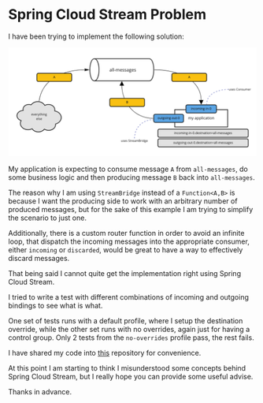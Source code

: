 # Spring Cloud Stream Problem

I have been trying to implement the following solution:

[![spring-cloud-stream-shared-topic][1]][1]

My application is expecting to consume message `A` from `all-messages`, do some business logic and then producing 
message `B` back into `all-messages`.

The reason why I am using `StreamBridge` instead of a `Function<A,B>` is because I want the producing side to work with an arbitrary
number of produced messages, but for the sake of this example I am trying to simplify the scenario to just one.

Additionally, there is a custom router function in order to avoid an infinite loop, that dispatch the incoming messages
into the appropriate consumer, either `incoming` or `discarded`, would be great to have a way to effectively discard messages.

That being said I cannot quite get the implementation right using Spring Cloud Stream.

I tried to write a test with different combinations of incoming and outgoing bindings to see what is what.

One set of tests runs with a default profile, where I setup the destination override, while the other set runs with no
overrides, again just for having a control group. Only 2 tests from the `no-overrides` profile pass, the rest fails.

I have shared my code into [this](https://github.com/th3n3rd/scs-problem) repository for convenience.

At this point I am starting to think I misunderstood some concepts behind Spring Cloud Stream, but I really hope
you can provide some useful advise.

Thanks in advance.

[1]: ./spring-cloud-stream-share-topic.png
